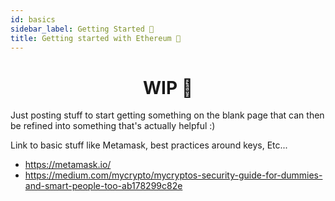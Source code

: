 ```yaml
---
id: basics
sidebar_label: Getting Started 🐛
title: Getting started with Ethereum 🐛
---
```


<h1 align='center'>WIP 🚧</h1>
Just posting stuff to start getting something on the blank page that can then be refined into something that's actually helpful :) 

Link to basic stuff like Metamask, best practices around keys, Etc...
- https://metamask.io/
- https://medium.com/mycrypto/mycryptos-security-guide-for-dummies-and-smart-people-too-ab178299c82e
